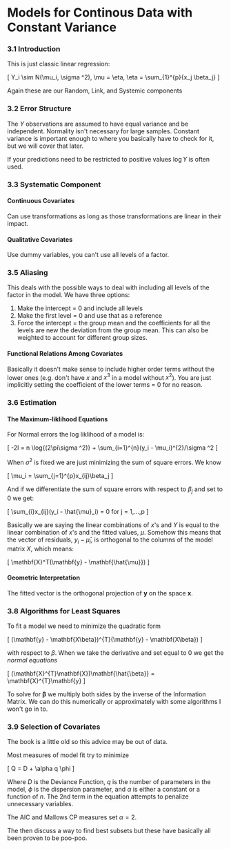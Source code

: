 # Models for Continous Data with Constant Variance

### 3.1 Introduction

This is just classic linear regression:

\[
Y_i \sim N(\mu_i, \sigma ^2), \mu = \eta, \eta = \sum_{1}^{p}{x_j \beta_j}
\]

Again these are our Random, Link, and Systemic components

### 3.2 Error Structure

The $Y$ observations are assumed to have equal variance and be independent.
Normality isn't necessary for large samples. Constant variance is important
enough to where you basically have to check for it, but we will cover that
later. 

If your predictions need to be restricted to positive values $\log{Y}$ is 
often used. 

### 3.3 Systematic Component

#### Continuous Covariates

Can use transformations as long as those transformations are linear in their 
impact. 

#### Qualitative Covariates

Use dummy variables, you can't use all levels of a factor. 

### 3.5 Aliasing

This deals with the possible ways to deal with including all levels of the 
factor in the model. We have three options:

1. Make the intercept = 0 and include all levels
2. Make the first level = 0 and use that as a reference
3. Force the intercept = the group mean and the coefficients for all the 
levels are new the deviation from the group mean. This can also be weighted
to account for different group sizes. 

#### Functional Relations Among Covariates

Basically it doesn't make sense to include higher order terms without the 
lower ones (e.g. don't have $x$ and $x^3$ in a model without $x^2$). You are
just implicitly setting the coefficient of the lower terms = 0 for no reason.

### 3.6 Estimation

#### The Maximum-liklihood Equations

For Normal errors the log liklihood of a model is:

\[
-2l = n \log{(2\pi\sigma ^2)} + \sum_{i=1}^{n}(y_i - \mu_i)^{2}/\sigma ^2
\]

When $\sigma ^2$ is fixed we are just minimizing the sum of square errors. 
We know 

\[
\mu_i = \sum_{j=1}^{p}x_{ij}\beta_j
\]

And if we differentiate the sum of square errors with respect to $\beta_j$ 
and set to 0 we get:

\[
\sum_{i}x_{ij}(y_i - \hat{\mu}_i) = 0 for j = 1,...,p
\]

Basically we are saying the linear combinations of $x$'s and $Y$ is equal to
the linear combination of $x$'s and the fitted values, $\mu$. Somehow this 
means that the vector of residuals, $y_i - \hat{\mu}_i$, is orthogonal to 
the columns of the model matrix $X$, which means:

\[
\mathbf{X}^T(\mathbf{y} - \mathbf{\hat{\mu}})
\]

#### Geometric Interpretation

The fitted vector is the orthogonal projection of **y** on the space **x**.

### 3.8 Algorithms for Least Squares

To fit a model we need to minimize the quadratic form 

\[
(\mathbf{y} - \mathbf{X\beta})^{T}(\mathbf{y} - \mathbf{X\beta})
\]

with respect to $\beta$. When we take the derivative and set equal to 0 we
get the *normal equations* 

\[
(\mathbf{X}^{T}\mathbf{X})\mathbf{\hat{\beta}} = \mathbf{X}^{T}\mathbf{y}
\]

To solve for $\mathbf{\beta}$ we multiply both sides by the inverse of the 
Information Matrix. We can do this numerically or approximately with some
algorithms I won't go in to.

### 3.9 Selection of Covariates

The book is a little old so this advice may be out of data. 

Most measures of model fit try to minimize

\[
Q = D + \alpha q \phi
\]

Where $D$ is the Deviance Function, $q$ is the number of parameters in the 
model, $\phi$ is the dispersion parameter, and $\alpha$ is either a constant
or a function of $n$. The 2nd term in the equation attempts to penalize 
unnecessary variables. 

The AIC and Mallows CP measures set $\alpha = 2$. 

The then discuss a way to find best subsets but these have basically
all been proven to be poo-poo. 
